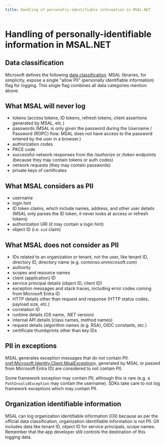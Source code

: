 ```yaml
---
title: Handling of personally-identifiable information in MSAL.NET
---
```


# Handling of personally-identifiable information in MSAL.NET

## Data classification

Microsoft defines the following [data classification](https://www.microsoft.com/en-us/trust-center/privacy/customer-data-definitions). MSAL libraries, for simplicity, expose a single "allow PII" (personally identifiable information) flag for logging. This single flag combines all data categories mention above.

## What MSAL will never log

- tokens (access tokens, ID tokens, refresh tokens, client assertions generated by MSAL, etc.)
- passwords (MSAL is only given the password during the Username / Password (ROPC) flow. MSAL does not have access to the password entered by the user in a browser.)
- authorization codes
- PKCE code
- successful network responses from the _/authorize_ or _/token_ endpoints (because they may contain tokens or auth codes)
- network requests (they may contain passwords)
- private keys of certificates

## What MSAL considers as PII

- username
- login hint
- ID token claims, which include names, address, and other user details (MSAL only parses the ID token, it never looks at access or refresh tokens)
- authorization URI (it may contain a login hint)
- object ID (i.e. `oid` claim)

## What MSAL does not consider as PII

- IDs related to an organization or tenant, not the user, like tenant ID, directory ID, directory name (e.g. contonso.onmicrosoft.com)
- authority
- scopes and resource names
- client (application) ID
- service principal details (object ID, client ID)
- exception messages and stack traces, including error codes coming from Microsoft Entra ID
- HTTP details other than request and response (HTTP status codes, payload size, etc.)
- correlation ID
- runtime details (OS name, .NET version)
- internal API details (class names, method names)
- request details (algorithm names (e.g. RSA), OIDC constants, etc.)
- certificate thumbprints other than key IDs

## PII in exceptions

MSAL generates exception messages that do not contain PII. <xref:Microsoft.Identity.Client.MsalException>s, generated by MSAL or passed from Microsoft Entra ID) are considered to not contain PII.

Some framework exception may contain PII, although this is rare (e.g. a `PathInvalidException` may contain the username). SDKs take care to not log framework exceptions which may contain PII.

## Organization identifiable information

MSAL can log organization identifiable information (OII) because as per the official data classification, organization identifiable information is not PII. OII includes data like tenant ID, object ID for service principals, scope names. Remember that the app developer still controls the destination of this logging data.
